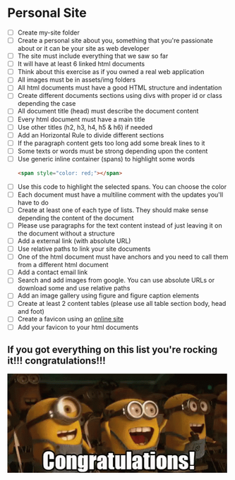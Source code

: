 # Personal Site

- [ ] Create my-site folder
- [ ] Create a personal site about you, something that you're passionate about or it can be your site as web developer
- [ ] The site must include everything that we saw so far
- [ ] It will have at least 6 linked html documents
- [ ] Think about this exercise as if you owned a real web application
- [ ] All images must be in assets/img folders
- [ ] All html documents must have a good HTML structure and indentation
- [ ] Create different documents sections using divs with proper id or class depending the case
- [ ] All document title (head) must describe the document content
- [ ] Every html document must have a main title
- [ ] Use other titles (h2, h3, h4, h5 & h6) if needed
- [ ] Add an Horizontal Rule to divide different sections
- [ ] If the paragraph content gets too long add some break lines to it
- [ ] Some texts or words must be strong depending upon the content
- [ ] Use generic inline container (spans) to highlight some words
  ```html
  <span style="color: red;"></span>
  ```
- [ ] Use this code to highlight the selected spans. You can choose the color
- [ ] Each document must have a multiline comment with the updates you'll have to do
- [ ] Create at least one of each type of lists. They should make sense depending the content of the document
- [ ] Please use paragraphs for the text content instead of just leaving it on the document without a structure
- [ ] Add a external link (with absolute URL)
- [ ] Use relative paths to link your site documents
- [ ] One of the html document must have anchors and you need to call them from a different html document
- [ ] Add a contact email link
- [ ] Search and add images from google. You can use absolute URLs or download some and use relative paths
- [ ] Add an image gallery using figure and figure caption elements
- [ ] Create at least 2 content tables (please use all table section body, head and foot)
- [ ] Create a favicon using an [online site](http://www.favicon-generator.org)
- [ ] Add your favicon to your html documents

## If you got everything on this list you're rocking it!!! congratulations!!!

![Congrats!!](../../../resources/images/congratulations.gif)
